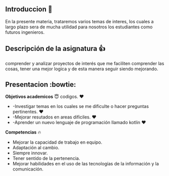 ## Introduccion 👋

En la presente materia, trataremos varios temas de interes, los cuales a largo plazo
sera de mucha utilidad para nosotros los estudiantes como futuros ingenieros.

## Descripción de la asignatura :+1:

comprender y analizar proyectos de interés que me faciliten comprender las cosas, tener una mejor logica y de esta
manera seguir siendo mejorando. 


## Presentacion :bowtie:
**Objetivos academicos** :innocent:
codigos. :heart:
* -Investigar temas en los cuales se me dificulte o hacer preguntas pertinentes. :heart:
* -Mejorar resutados en areas dificiles. :heart:
* -Aprender un nuevo lenguaje de programación llamado kotlin :heart:

**Competencias** :fire:
* Mejorar la capacidad de trabajo en equipo.
* Adaptación al cambio.
* Siempre innovar.
* Tener sentido de la pertenencia.
* Mejorar habilidades en el uso de las tecnologías de la información y la comunicación.



